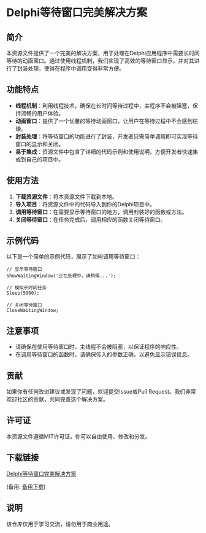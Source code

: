 # Delphi等待窗口完美解决方案

## 简介

本资源文件提供了一个完美的解决方案，用于处理在Delphi应用程序中需要长时间等待的动画窗口。通过使用线程机制，我们实现了高效的等待窗口显示，并对其进行了封装处理，使得在程序中调用变得非常方便。

## 功能特点

- **线程机制**：利用线程技术，确保在长时间等待过程中，主程序不会被阻塞，保持流畅的用户体验。
- **动画窗口**：提供了一个优雅的等待动画窗口，让用户在等待过程中不会感到枯燥。
- **封装处理**：将等待窗口的功能进行了封装，开发者只需简单调用即可实现等待窗口的显示和关闭。
- **易于集成**：资源文件中包含了详细的代码示例和使用说明，方便开发者快速集成到自己的项目中。

## 使用方法

1. **下载资源文件**：将本资源文件下载到本地。
2. **导入项目**：将资源文件中的代码导入到你的Delphi项目中。
3. **调用等待窗口**：在需要显示等待窗口的地方，调用封装好的函数或方法。
4. **关闭等待窗口**：在任务完成后，调用相应的函数关闭等待窗口。

## 示例代码

以下是一个简单的示例代码，展示了如何调用等待窗口：

```delphi
// 显示等待窗口
ShowWaitingWindow('正在处理中，请稍候...');

// 模拟长时间任务
Sleep(5000);

// 关闭等待窗口
CloseWaitingWindow;
```

## 注意事项

- 请确保在使用等待窗口时，主线程不会被阻塞，以保证程序的响应性。
- 在调用等待窗口的函数时，请确保传入的参数正确，以避免显示错误信息。

## 贡献

如果你有任何改进建议或发现了问题，欢迎提交Issue或Pull Request。我们非常欢迎社区的贡献，共同完善这个解决方案。

## 许可证

本资源文件遵循MIT许可证，你可以自由使用、修改和分发。

## 下载链接
[Delphi等待窗口完美解决方案](https://pan.quark.cn/s/0c54ba8437e0) 

(备用: [备用下载](https://pan.baidu.com/s/15EakIuH2twGVfTeU43meqw?pwd=1234))

## 说明

该仓库仅用于学习交流，请勿用于商业用途。
